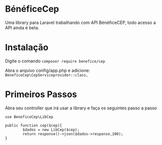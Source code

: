 # BénéficeCep
Uma library para Laravel trabalhando com API BénéficeCEP, todo acesso a API ainda é beta.

# Instalação
Digite o comando `composer require benefice/cep`

Abra o arquivo config/app.php e adicione: `BeneficeCep\CepServiceprovider::class,`

# Primeiros Passos

Abra seu controller que irá usar a library e faça os seguintes passo a passo

`use BeneficeCep\LibCep`

    public function cep($cep){
    		$dados = new LibCep($cep);
    		return response()->json($dados->response,200);
    }

